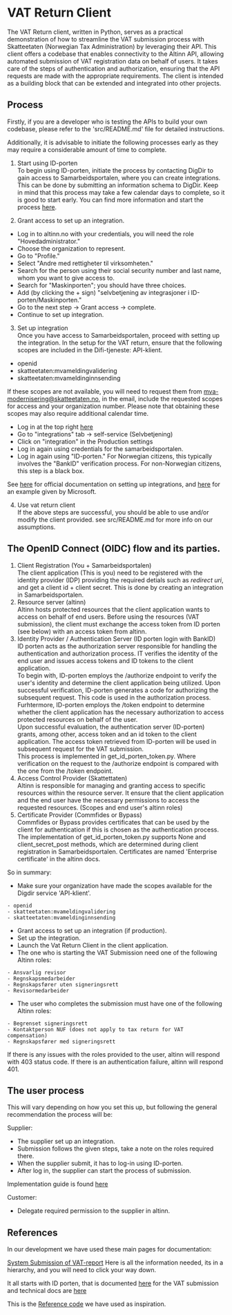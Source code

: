 # VAT Return Client
The VAT Return client, written in Python, serves as a practical demonstration
of how to streamline the VAT submission process with Skatteetaten 
(Norwegian Tax Administration) by leveraging their API. This client offers a 
codebase that enables connectivity to the Altinn API, allowing automated 
submission of VAT registration data on behalf of users. 
It takes care of the steps of authentication and authorization, ensuring that
the API requests are made with the appropriate requirements.
The client is intended as a building block that can be extended and integrated 
into other projects.

## Process
Firstly, if you are a developer who is testing the APIs to build your own 
codebase, please refer to the 'src/README.md' file for detailed instructions.

Additionally, it is advisable to initiate the following processes early 
as they may require a considerable amount of time to complete.

1. Start using ID-porten<br>
To begin using ID-porten, initiate the process by contacting DigDir to gain 
access to Samarbeidsportalen, where you can create integrations. This can be 
done by submitting an information schema to DigDir. Keep in mind that this 
process may take a few calendar days to complete, so it is good to start early.
You can find more information and start the process 
[here](https://samarbeid.digdir.no/id-porten/ta-i-bruk-id-porten/94).

2. Grant access to set up an integration.
- Log in to altinn.no with your credentials, you will need the role "Hovedadministrator."
- Choose the organization to represent.
- Go to "Profile."
- Select "Andre med rettigheter til virksomheten."
- Search for the person using their social security number and last name, whom you want to give access to.
- Search for "Maskinporten"; you should have three choices.
- Add (by clicking the + sign) "selvbetjening av integrasjoner i ID-porten/Maskinporten."
- Go to the next step -> Grant access -> complete.
- Continue to set up integration.

3. Set up integration<br>
Once you have access to Samarbeidsportalen, proceed with setting up the 
integration. In the setup for the VAT return, ensure that the following scopes 
are included in the Difi-tjeneste: API-klient.
- openid
- skatteetaten:mvameldingvalidering
- skatteetaten:mvameldinginnsending

If these scopes are not available, you will need to request them from 
mva-modernisering@skatteetaten.no, in the email, include the requested scopes 
for access and your organization number. Please note that obtaining these scopes
may also require additional calendar time.

- Log in at the top right [here](https://samarbeid.digdir.no/)
- Go to "integrations" tab -> self-service (Selvbetjening)
- Click on "integration" in the Production settings
- Log in again using credentials for the samarbeidsportalen.
- Log in again using "ID-porten." For Norwegian citizens, this typically
involves the "BankID" verification process. For non-Norwegian citizens,
this step is a black box.

See [here](https://skatteetaten.github.io/mva-meldingen/english/idportenauthentication/)
for official documentation on setting up integrations, and [here](https://learn.microsoft.com/en-us/dynamics365/business-central/localfunctionality/norway/norwegian-vat-reporting)
for an example given by Microsoft.

4. Use vat return client<br>
If the above steps are successful, you should be able to use and/or modify
the client provided. see src/README.md for more info on our assumptions.

## The OpenID Connect (OIDC) flow and its parties.
1. Client Registration (You + Samarbeidsportalen)<br>
The client application (This is you) need to be registered with the identity 
provider (IDP) providing the required detials such as *redirect uri*, and get 
a client id + client secret. This is done by creating an integration in 
Samarbeidsportalen.
2. Resource server (altinn)<br>
Altinn hosts protected resources that the client application wants to access
on behalf of end users. Before using the resources (VAT submission),
the client must exchange the access token from ID porten (see below)
with an access token from altinn.
3. Identity Provider / Authentication Server (ID porten login with BankID)<br>
ID porten acts as the authorization server responsible for handling the
authentication and authorization process. IT verifies the identity of the 
end user and issues access tokens and ID tokens to the client application.<br>
To begin with, ID-porten employs the /authorize endpoint to verify the user's 
identity and determine the client application being utilized. Upon successful 
verification, ID-porten generates a code for authorizing the subsequent request.
This code is used in the authorization process.<br>
Furhtermore, ID-porten employs the /token endpoint to determine whether the 
client application has the necessary authorization to access protected 
resources on behalf of the user.<br>
Upon successful evaluation, the authentication server (ID-porten) grants, among
other, access token and an id token to the client application. The access token
retrieved from ID-porten will be used in subsequent request for the VAT submission.<br>
This process is implemented in get_id_porten_token.py. Where verification on the 
request to the /authorize endpoint is compared with the one from the /token 
endpoint.
4. Access Control Provider (Skattettaten)<br>
Altinn is responsible for managing and granting access to specific resources 
within the resource server. It ensure that the client application and the end 
user have the necessary permissions to access the requested resources. (Scopes 
and end user's altinn roles)
5. Certificate Provider (Commfides or Bypass)<br>
Commfides or Bypass provides certificates that can be used by the client for 
authentication if this is chosen as the authentication process. The implementation of 
get_id_porten_token.py supports None and client_secret_post methods, which 
are determined during client registration in Samarbeidsportalen.
Certificates are named 'Enterprise certificate' in the altinn docs.

So in summary:
- Make sure your organization have made the scopes available for the Digdir
service 'API-klient'.
````text
- openid
- skatteetaten:mvameldingvalidering
- skatteetaten:mvameldinginnsending
````
- Grant access to set up an integration (if production).
- Set up the integration.
- Launch the Vat Return Client in the client application.
- The one who is starting the VAT Submission need one of the following Altinn roles:
````text
- Ansvarlig revisor
- Regnskapsmedarbeider
- Regnskapsfører uten signeringsrett
- Revisormedarbeider
````
- The user who completes the submission must have one of the following Altinn roles:
````text
- Begrenset signeringsrett
- Kontaktperson NUF (does not apply to tax return for VAT compensation)
- Regnskapsfører med signeringsrett
````
If there is any issues with the roles provided to the user, altinn will respond with 403 status code.
If there is an authentication failure, altinn will respond 401.


## The user process
This will vary depending on how you set this up, but following the general 
recommendation the process will be:

Supplier:
- The supplier set up an integration.
- Submission follows the given steps, take a note on the roles required there.
- When the supplier submit, it has to log-in using ID-porten.
- After log in, the supplier can start the process of submission.

Implementation guide is found [here](https://skatteetaten.github.io/mva-meldingen/english/implementationguide/#6-send-vat-return-to-the-tax-administrations-submission-api)

Customer:
- Delegate required permission to the supplier in altinn.
## References
In our development we have used these main pages for documentation:

[System Submission of VAT-report](https://skatteetaten.github.io/mva-meldingen/frontpage_eng/)
 Here is all the information needed, its in a hierarchy, and you will need to click 
your way down.

It all starts with ID porten, that is documented [here](https://skatteetaten.github.io/mva-meldingen/documentation/idportenautentisering/#bestilling-av-scopes)
for the VAT submission and technical docs are [here](https://docs.digdir.no/docs/idporten/idporten/idporten_overordnet.html)

This is the [Reference code](https://github.com/Skatteetaten/mva-meldingen/tree/master)
 we have used as inspiration.
